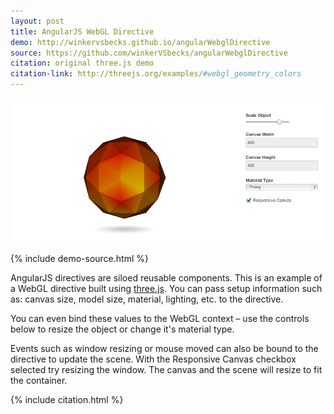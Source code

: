 ```yaml
---
layout: post
title: AngularJS WebGL Directive
demo: http://winkervsbecks.github.io/angularWebglDirective
source: https://github.com/winkerVSbecks/angularWebglDirective
citation: original three.js demo
citation-link: http://threejs.org/examples/#webgl_geometry_colors
---
```


![angularJS webGL Directive](/public/img/angularWebGL.png)

{% include demo-source.html %}

AngularJS directives are siloed reusable components. This is an example of a WebGL directive built using [three.js](http://threejs.org/). You can pass setup information such as: canvas size, model size, material, lighting, etc. to the directive.

You can even bind these values to the WebGL context – use the controls below to resize the object or change it's material type.

Events such as window resizing or mouse moved can also be bound to the directive to update the scene. With the Responsive Canvas checkbox selected try resizing the window. The canvas and the scene will resize to fit the container.

{% include citation.html %}

